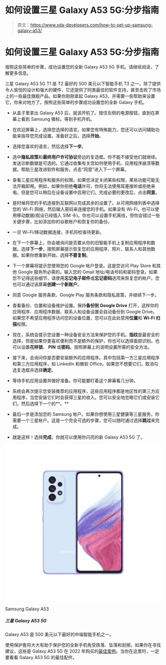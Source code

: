 # 如何设置三星 Galaxy A53 5G:分步指南

> 原文：<https://www.xda-developers.com/how-to-set-up-samsung-galaxy-a53/>

# 如何设置三星 Galaxy A53 5G:分步指南

按照这些简单的步骤，成功设置您的全新 Galaxy A53 5G 手机。请继续阅读，了解更多信息。

三星 Galaxy A53 5G T1 是 T2 最好的 500 美元以下智能手机 T3 之一。除了提供令人愉悦的设计和强大的硬件，它还提供了同类最佳的软件支持，甚至击败了市场上的一些最佳旗舰产品。如果你刚刚拿起 Galaxy A53，并需要一些帮助来设置它，你来对地方了。按照这些简单的步骤成功设置您的全新 Galaxy 手机。

*   从盒子里拿出 Galaxy A53 后，就该开机了。按住左侧的电源按钮，直到在屏幕上看到 Samsung 徽标。等到手机开机。
*   在欢迎屏幕上，选择您选择的语言。如果您有特殊能力，您还可以访问辅助功能来指导您完成设置。准备好之后，选择**开始**。

*   选择您喜欢的语言，然后选择**下一步**。

*   选中**隐私政策**和**最终用户许可协议**旁边的复选框。你不能不接受他们就继续。发送诊断数据是可选的。它通过收集有关您如何使用手机、应用程序崩溃等数据，帮助三星改进软件和服务。点击“同意”进入下一个屏幕。
*   查看三星应用程序和服务的权限。如果您决定关闭某些权限，某些功能可能无法开箱即用。例如，如果你拒绝**电话**许可，你将无法使用耳塞接听或拒绝来电。但是您可以稍后在设备设置中启用它们。完成必要的更改后，点击**同意**。

*   是时候将您的手机连接到互联网以完成其余的设置了。从可用网络列表中选择您的 Wi-Fi 网络，然后输入密码来连接您的手机。如果没有 Wi-Fi，也可以使用移动数据(假设已经插入 SIM 卡)。你也可以设置手机离线，但你会错过一些关键步骤，比如添加你的谷歌账户和恢复你的备份。
*   一旦 Wi-Fi/移动数据连接，手机将检查待更新。

*   在下一个屏幕上，你会被询问是否要从你的旧智能手机上复制应用程序和数据。选择**下一步**，按照屏幕提示恢复您的应用程序、照片、联系人和其他数据。如果你想重新开始，选择**不要复制**。

*   下一个屏幕将提示您使用您的 Google 帐户登录。这是您访问 Play Store 和其他 Google 服务所必需的。输入您的 Gmail 地址/电话号码和密码登录。如果您不记得这些细节，请使用**忘记电子邮件**或**忘记密码**选项来恢复您的帐户。您也可以通过该屏幕**创建一个新账户**。
*   同意 Google 服务条款、Google Play 服务条款和隐私政策，并继续下一步。
*   查看备份、位置和设备维护设置。保持**备份到 Google Drive** 打开，这样你的应用程序、应用程序数据、联系人和设备设置会自动备份到 Google Drive。如果您不希望应用程序访问您的设备位置，您可以在此处禁用**位置**和 **Wi-Fi 扫描**权限。

*   现在，系统会提示您设置一种设备安全方法来保护您的手机。**指纹**是最安全的选择，但是如果你更喜欢便利而不是额外的保护，你也可以选择面部识别。也可以设置**花样锁**、 **PIN** 或**密码**。按照屏幕上的说明设置所需的安全方法。

*   接下来，会询问你是否要安装额外的应用程序。其中包括第一方三星应用程序和第三方应用程序，如 LinkedIn 和微软 Office。如果您不想要它们，取消勾选复选框并选择**确定**。
*   等待手机应用设置并做好准备。你可能要盯着这个屏幕看几分钟。

*   系统会再次提示您安装推荐的应用程序，这些应用程序都是地区性的第三方应用程序，当您安装它们时会获得三星的收入。您可以安全地忽略它们或安装它们，然后选择下一个的**。**

*   最后一步是添加您的 Samsung 帐户。如果你想使用三星健康等三星服务，你需要一个三星帐户。这是一个完全可选的步骤，您可以随时通过选择**跳过**来完成。

*   就是这样！选择**完成**，你就可以使用你闪亮的新 Galaxy A53 5G 了。

 <picture>![The Galaxy A53 is one of the best mid-range phones, delivering high-quality smartphone experience at a great price.](img/a3622cbcb94256a9dd018626a94cc1af.png)</picture> 

Samsung Galaxy A53

##### 三星 Galaxy A53 5G

Galaxy A53 是 500 美元以下最好的中端智能手机之一。

使用保护套将大大有助于保护您的全新手机免受跌落、坠落和刮擦。如果你在寻找建议，这些是 Galaxy A53 5G 在 2022 年购买的[最佳案例](https://www.xda-developers.com/best-samsung-galaxy-a53-cases/)。当你在这里时，一定要看看 Galaxy A53 5G 的最佳配件。